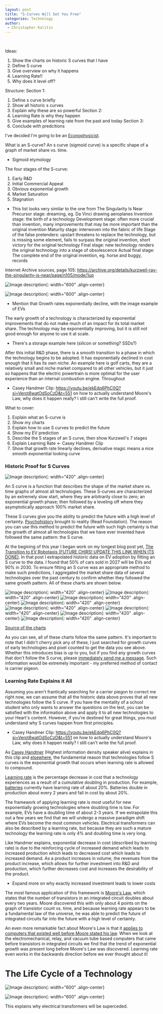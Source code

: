 ```yaml
---
layout: post
title: "S-Curves Will Set You Free"
categories: Technology
author:
 - Christopher Kalitin
---
```

<head>
    <meta property="og:image" content="{{site.url}}/assets/images/to-teach-engineering/Rocket.jpg">
</head>

Ideas:
1. Show the charts on historic S curves that I have
2. Define S curve
3. Give overview on why it happens
4. Learning Rate!!
5. Why does it level off?

Structure:
Section 1:
1. Define s curve briefly
2. Show all historic s curves
3. Explain why these are so powerful
Section 2:
4. Learning Rate is why they happen
5. Give examples of learning rate from the past and today
Section 3:
6. Conclude with predcitions

I've decided I'm going to be an <a href="https://x.com/Andercot/status/1855046549015052624">Econophysicist</a>.

What is an S-curve?
An s curve (sigmoid curve) is a specific shape of a graph of market share vs. time.
- Sigmoid etymology

The four stages of the S-curve:
1. Early R&D
2. Initial Commercial Appeal
3. Obvious exponential growth
4. Market Saturation
5. Stagnation

- This list looks very similar to the one from The Singularity Is Near
Precursor stage: dreaming, eg. Da Vinci drawing aeroplanes
Invention stage: the birth of a technology
Development stage: often more crucial than invention, many improvements that may be more important than the original invention
Maturity stage: interwoven into the fabric of life
Stage of the false pretenders: upstart threatens to replace the technology, but is missing some element, fails to surpass the original invention, short victory for the original technology 
Final stage: new technology renders the original technology into a stage of obsolescence
Actual final stage: The complete end of the original invention, eg. horse and buggy, records

Internet Archive sources, page 105: https://archive.org/details/kurzweil-ray-the-singularity-is-near/page/n105/mode/1up

![Image description]({{site.url}}/assets/images/s-curve-examples/Kurzweil-Notes-Screenshot.jpg){: width="600" .align-center}  

![Image description]({{site.url}}/assets/images/s-curve-examples/Kurzweil-Screenshot.jpg){: width="600" .align-center}  

- Mention that Growth rates exponentially decline, with the image example of EVs

The early growth of a technology is characterized by exponential improvements that do not make much of an impact for its total market share. The technology may be exponentially improving, but it is still not good enough for anyone to use it at scale. 
- There's a storage example here (silicon or something? SSDs?)

After this initial R&D phase, there is a smooth transition to a phase in which the technology begins to be adopted. It has exponentially declined in cost enough that it has its own niche. An example here is golf carts, they are a relatively small and niche market compared to all other vehicles, but it just so happens that the electric powertrain is more optimal for the user experience than an internal combustion engine. Throughout

- Casey Handmer Clip: https://youtu.be/ekEdq6PhC0Q?si=Verot8watOdSoCzD&t=551 on how to actually understand Moore's Law, why does it happen really? I still can't write the full proof.

What to cover:
1. Explain what an S-curve is
2. Show my charts
3. Explain how to use S curves to predict the future
4. Show my EV prediction
5. Describe the 5 stages of an S curve, then show Kurzweil's 7 stages
6. Explain Learning Rate <- Casey Handmer Clip
7. Show that growth rate linearly declines, derivative magic means a nice smooth exponential looking curve

### Historic Proof for S Curves

![Image description]({{site.url}}/assets/images/s-curve-examples/s-curve.png){: width="420" .align-center}

An S curve is a function that describes the shape of the market share vs. time graphs of almost all technologies. These S-curves are characterized by an extremely slow start, where they are arbitrarily close to zero; an exponential growth phase; then followed by a leveling off where they asymptotically approach 100% market share.

These S curves give you the ability to predict the future with a high level of certainty. <a href="https://asimov.fandom.com/wiki/Psychohistory">Psychohistory</a> brought to reality (Read Foundation). The reason you can use this method to predict the future with such high certainty is that the growth of almost all technologies that we have ever invented have followed the same pattern: the S curve.

At the begining of this year I began work on my longest blog post yet, <a href="https://ckalitin.github.io/technology/1961/04/12/transition-to-robotaxis.html">The Transition to EV Robotaxis (FUTURE CHIRS! UPDATE THIS LINK WHEN ITS DONE)</a>. In that post I extrapolated historic data on EV adoption by fitting an S curve to the data. I found that 50% of cars sold in 2027 will be EVs and 90% in 2030. To ensure fitting an S curve was an appropriate method to make such predictions, I aggregated the market share data of several technologies over the past century to confirm whether they followed the same growth pattern. All of these charts are shown below.

![Image description]({{site.url}}/assets/images/s-curve-examples/Chart-AMRadio.jpg){: width="420" .align-center}
![Image description]({{site.url}}/assets/images/s-curve-examples/Chart-TV.jpg){: width="420" .align-center}
![Image description]({{site.url}}/assets/images/s-curve-examples/Chart-ColorTV.jpg){: width="420" .align-center}
![Image description]({{site.url}}/assets/images/s-curve-examples/Chart-USHouseholdColourTV.jpg){: width="420" .align-center}
![Image description]({{site.url}}/assets/images/s-curve-examples/Chart-DisealLocomotives.jpg){: width="420" .align-center}
![Image description]({{site.url}}/assets/images/s-curve-examples/Chart-Internet.jpg){: width="420" .align-center}
![Image description]({{site.url}}/assets/images/s-curve-examples/Chart-MobileInternet.jpg){: width="420" .align-center}
![Image description]({{site.url}}/assets/images/s-curve-examples/Chart-EVMarketShare.jpg){: width="420" .align-center}

<a href="https://docs.google.com/spreadsheets/d/1jXpCkFLl7Gyy0wmI-rIuWAXR_NwLOPIjxLCfmX2XnO0/edit?usp=sharing">Source of the charts</a>

As you can see, all of these charts follow the same pattern. It's important to note that I didn't cherry pick any of these, I just searched for growth curves of early technologies and pixel counted to get the data you see above. Whether this introduces bias is up to you, but if you find any growth curves that don't follow the S curve, please <a href="https://x.com/CKalitin">immediately send me a message</a>. Such information would be extremely important - my preferred method of contact is carrier pigeon.

### Learning Rate Explains it All

Assuming you aren't frantically searching for a carrier piegon to correct me right now, we can assume that all the historic data above proves that all new technologies follow the S curve. If you have the mentality of a school student who only wants to answer the questions on the test, you can be satisfied with the information above and apply it to all new technologies to your Heart's content. However, if you're destined for great things, you must understand why S curves happen from first principles.

- Casey Handmer Clip: https://youtu.be/ekEdq6PhC0Q?si=Verot8watOdSoCzD&t=551 on how to actually understand Moore's Law, why does it happen really? I still can't write the full proof.

As <a href="https://youtu.be/ekEdq6PhC0Q?si=Verot8watOdSoCzD&t=551">Casey Handmer</a> (Highest information density speaker alive) explains in this clip and <a href="https://caseyhandmer.wordpress.com/">elsewhere</a>, the fundamental reason that technologies follow S curves is the exponential growth that occurs when learning rate is allowed to compound. 

<a href="https://www.investopedia.com/terms/l/learning-curve.asp">Learning rate</a> is the percentage decrease in cost that a technology experiences as a result of a cumulative doubling in production. For example, <a href="https://www.pv-magazine.com/2021/03/29/battery-costs-have-fallen-97-since-1991-claim-mit-researchers/">batteries</a> currently have learning rate of about 20%. Batteries double in production about every 2 years and fall in cost by about 20%. 

The framework of applying learning rate is most useful for new exponentially growing technologies where doubling time is low. For example, EVs have a doubling time of about 2-3 years. If we extrapolate this out a few years we find that we will undergo a massive paradigm shift where EVs become the most common vehicles. Electrical transformers can also be described by a learning rate, but because they are such a mature technology the learning rate is only 4% and doubling time is very long.

Like Handmer explains, exponential decrease in cost (described by learning rate) is due to the reinforcing cycle of increased demand which leads to increased production which leads to decreased cost which leads to increased demand. As a product increases in volume, the revenues from the product increase, which allows for further investment into R&D and production, which further decreases cost and increases the desirability of the product.

- Expand more on why exactly increased investment leads to lower costs

The most famous application of this framework is <a href="https://en.wikipedia.org/wiki/Moore%27s_law">Moore's Law</a>, which states that the number of transistors in an integrated circuit doubles about every two years. Moore discovered this with only about 4 points on the graph of transistor count vs. time, and because learning rate appears to be a fundamental law of the universe, he was able to predict the future of integrated circuits far into the future with a high level of certainty.

An even more remarkable fact about Moore's Law is that it <a href="https://youtu.be/pacRs6wYjOk?si=zAYlS3fUxVYJRfOf&t=2649">applies to computers that existed well before Moore stated his law</a>. When we look at the electromechanical, relay, and vacuum tube based computers that came before transistors in integrated circuits we find that the trend of exponential growth was present long before Moore's Law was discovered. Learning rate even works in the backwards direction before we ever thought about it!

# The Life Cycle of a Technology

![Image description]({{site.url}}/assets/images/s-curve-examples/Kurzweil-Notes-Screenshot.jpg){: width="600" .align-center}  

![Image description]({{site.url}}/assets/images/s-curve-examples/Kurzweil-Screenshot.jpg){: width="600" .align-center}  

This explains why electrical transformers will be superceded.